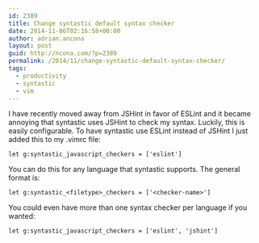 ```yaml
---
id: 2389
title: Change syntastic default syntax checker
date: 2014-11-06T02:16:58+00:00
author: adrian.ancona
layout: post
guid: http://ncona.com/?p=2389
permalink: /2014/11/change-syntastic-default-syntax-checker/
tags:
  - productivity
  - syntastic
  - vim
---
```

I have recently moved away from JSHint in favor of ESLint and it became annoying that syntastic uses JSHint to check my syntax. Luckily, this is easily configurable. To have syntastic use ESLint instead of JSHint I just added this to my .vimrc file:

```
let g:syntastic_javascript_checkers = ['eslint']
```

You can do this for any language that syntastic supports. The general format is:

```
let g:syntastic_<filetype>_checkers = ['<checker-name>']
```

You could even have more than one syntax checker per language if you wanted:

```
let g:syntastic_javascript_checkers = ['eslint', 'jshint']
```

<!--more-->
